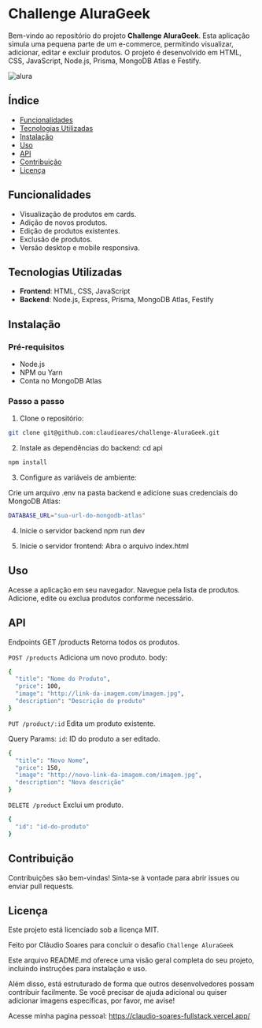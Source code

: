 # Challenge AluraGeek

Bem-vindo ao repositório do projeto **Challenge AluraGeek**. Esta aplicação simula uma pequena parte de um e-commerce, permitindo visualizar, adicionar, editar e excluir produtos. O projeto é desenvolvido em HTML, CSS, JavaScript, Node.js, Prisma, MongoDB Atlas e Festify.

![alura](https://github.com/claudioares/challenge-AluraGeek/assets/95495192/8d6270a6-edd9-4361-8db1-c696a63315aa)

## Índice

- [Funcionalidades](#funcionalidades)
- [Tecnologias Utilizadas](#tecnologias-utilizadas)
- [Instalação](#instalação)
- [Uso](#uso)
- [API](#api)
- [Contribuição](#contribuição)
- [Licença](#licença)

## Funcionalidades

- Visualização de produtos em cards.
- Adição de novos produtos.
- Edição de produtos existentes.
- Exclusão de produtos.
- Versão desktop e mobile responsiva.

## Tecnologias Utilizadas

- **Frontend**: HTML, CSS, JavaScript
- **Backend**: Node.js, Express, Prisma, MongoDB Atlas, Festify

## Instalação

### Pré-requisitos

- Node.js
- NPM ou Yarn
- Conta no MongoDB Atlas

### Passo a passo

1. Clone o repositório:

```bash
git clone git@github.com:claudioares/challenge-AluraGeek.git
```

2. Instale as dependências do backend:
cd api
```bash 
npm install
```

3. Configure as variáveis de ambiente:

Crie um arquivo .env na pasta backend e adicione suas credenciais do MongoDB Atlas:

 ```bash 
 DATABASE_URL="sua-url-do-mongodb-atlas" 
 ```
 
  

4. Inicie o servidor backend
npm run dev

5. Inicie o servidor frontend:
   Abra o arquivo index.html

## Uso
Acesse a aplicação em seu navegador.
Navegue pela lista de produtos.
Adicione, edite ou exclua produtos conforme necessário.


## API
Endpoints
GET /products
Retorna todos os produtos.

`POST /products`
Adiciona um novo produto.
body:
```bash
{
  "title": "Nome do Produto",
  "price": 100,
  "image": "http://link-da-imagem.com/imagem.jpg",
  "description": "Descrição do produto"
}
```

`PUT /product/:id`
Edita um produto existente.

Query Params:
`id`: ID do produto a ser editado.
```bash
{
  "title": "Novo Nome",
  "price": 150,
  "image": "http://novo-link-da-imagem.com/imagem.jpg",
  "description": "Nova descrição"
}
```

`DELETE /product`
Exclui um produto.
```bash
{
  "id": "id-do-produto"
}
```

## Contribuição
Contribuições são bem-vindas! Sinta-se à vontade para abrir issues ou enviar pull requests.

## Licença
Este projeto está licenciado sob a licença MIT.

Feito por Cláudio Soares para concluir o desafio `Challenge AluraGeek`


Este arquivo README.md oferece uma visão geral completa do seu projeto, incluindo instruções para instalação e uso. 

Além disso, está estruturado de forma que outros desenvolvedores possam contribuir facilmente. Se você precisar de ajuda adicional ou quiser adicionar imagens específicas, por favor, me avise!


Acesse minha pagina pessoal: https://claudio-soares-fullstack.vercel.app/
